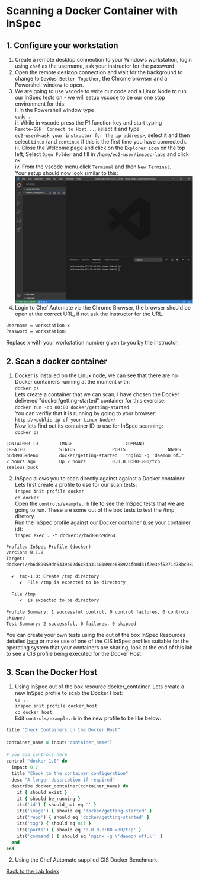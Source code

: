 # Scanning a Docker Container with InSpec
## 1. Configure your workstation
1. Create a remote desktop connection to your Windows workstation, login using `chef` as the username, ask your instructor for the password.<br />
2. Open the remote desktop connection and wait for the background to change to `DevOps Better Together`, the Chrome browser and a Powershell window to open.
3. We are going to use vscode to write our code and a Linux Node to run our InSpec tests on - we will setup vscode to be our one stop environment for this:<br />
   i. In the Powershell window type<br />
   `code .`<br />
   ii. While in vscode press the F1 function key and start typing<br />
   `Remote-SSH: Connect to Host...`, select it and type<br />
   `ec2-user@<ask your instructor for the ip address>`, select it and then select `Linux` (and `continue` if this is the first time you have connected).<br />
   iii. Close the Welcome page and click on the `Explorer icon` on the top left, Select `Open Folder` and fill in `/home/ec2-user/inspec-labs` and click `OK`.</br >
   iv. From the vscode menu click `Terminal` and then `New Terminal`.<br />
   Your setup should now look similar to this:<br />
   ![Lab Setup Image](/labs/images/vscode-setup.png "Lab Setup")
4. Login to Chef Automate via the Chrome Browser, the browser should be open at the correct URL, if not ask the instructor for the URL.<br />
```
Username = workstation-x
Password = workstation!
```
Replace x with your workstation number given to you by the instructor.
## 2. Scan a docker container
1. Docker is installed on the Linux node, we can see that there are no Docker containers running at the moment with:<br />
`docker ps` <br />
Lets create a container that we can scan, I have chosen the Docker delivered "docker/getting-started" container for this exercise: <br />
`docker run -dp 80:80 docker/getting-started` <br />
You can verifiy that it is running by going to your browser: <br />
`http://<public ip of your Linux Node>/` <br />
Now lets find out its container ID to use for InSpec scanning:<br />
`docker ps` <br />
``` docker
CONTAINER ID        IMAGE                    COMMAND                  CREATED             STATUS              PORTS                NAMES
b6d89059de64        docker/getting-started   "nginx -g 'daemon of…"   2 hours ago         Up 2 hours          0.0.0.0:80->80/tcp   zealous_buck
```
2. InSpec allows you to scan directly against against a Docker container. Lets first create a profile to use for our scan tests: <br />
`inspec init profile docker` <br >
`cd docker` <br />
Open the `controls/example.rb` file to see the InSpec tests that we are going to run. These are some out of the box tests to test the /tmp diretory. <br />
Run the InSpec profile against our Docker container (use your container id): <br />
`inspec exec . -t docker://b6d89059de64` <br />
```
Profile: InSpec Profile (docker)
Version: 0.1.0
Target:  docker://b6d89059de6439b02d6c84a3140109ce688924fb0d31f2e3ef5271d78bc98031

  ✔  tmp-1.0: Create /tmp directory
     ✔  File /tmp is expected to be directory

  File /tmp
     ✔  is expected to be directory

Profile Summary: 1 successful control, 0 control failures, 0 controls skipped
Test Summary: 2 successful, 0 failures, 0 skipped
```
You can create your own tests using the out of the box InSpec Resources detailed [here](https://www.inspec.io/docs/reference/resources/) or make use of one of the CIS InSpec profiles suitable for the operating system that your containers are sharing, look at the end of this lab to see a CIS profile being executed for the Docker Host. <br />

## 3. Scan the Docker Host
1. Using InSpec out of the box resource docker_container. Lets create a new InSpec profile to scab the Docker Host: <br />
`cd ..`<br />
`inspec init profile docker_host`<br />
`cd docker_host` <br />
Edit `controls/example.rb` in the new profile to be like below: <br />
``` ruby
title "Check Containers on the Docker Host"

container_name = input("container_name")

# you add controls here
control "docker-1.0" do
  impact 0.7
  title "Check to the container configuration"
  desc "A longer description if required"
  describe docker_container(container_name) do
    it { should exist }
    it { should be_running }
    its('id') { should_not eq '' }
    its('image') { should eq 'docker/getting-started' }
    its('repo') { should eq 'docker/getting-started' }
    its('tag') { should eq nil }
    its('ports') { should eq '0.0.0.0:80->80/tcp' }
    its('command') { should eq 'nginx -g \'daemon off;\'' }
  end
end
```


2. Using the Chef Automate supplied CIS Docker Benchmark.

[Back to the Lab Index](../LAB_INDEX.md)
